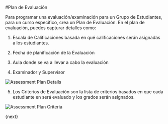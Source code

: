 #Plan de Evaluación

Para programar una evaluación/examinación para un Grupo de Estudiantes, para un curso específico, crea un Plan de Evaluación. En el plan de evaluación, puedes capturar detalles como:

1. Escala de Calificaciones basada en qué calificaciones serán asignadas a los estudiantes.

2. Fecha de planificación de la Evaluación

3. Aula donde se va a llevar a cabo la evaluación

4. Examinador y Supervisor

<img class="screenshot" alt="Assessment Plan Details" src="{{docs_base_url}}/assets/img/education/assessment/assessment-plan-details.png">

5. Los Criterios de Evaluación son la lista de criterios basados ​​en que cada estudiante en será evaluado y los grados serán asignados.

<img class="screenshot" alt="Assessment Plan Criteria" src="{{docs_base_url}}/assets/img/education/assessment/assessment-plan-criteria.png">

{next}
